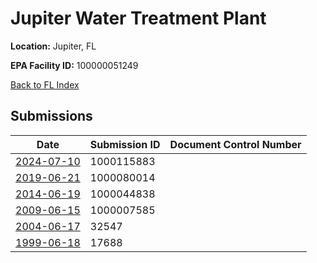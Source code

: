 # Jupiter Water Treatment Plant

**Location:** Jupiter, FL

**EPA Facility ID:** 100000051249

[Back to FL Index](../../index.md)

## Submissions

| Date | Submission ID | Document Control Number |
|------|--------------|-------------------------|
| [2024-07-10](submissions/1000115883.md) | 1000115883 |  |
| [2019-06-21](submissions/1000080014.md) | 1000080014 |  |
| [2014-06-19](submissions/1000044838.md) | 1000044838 |  |
| [2009-06-15](submissions/1000007585.md) | 1000007585 |  |
| [2004-06-17](submissions/32547.md) | 32547 |  |
| [1999-06-18](submissions/17688.md) | 17688 |  |
